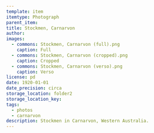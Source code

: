 ```yaml
---
template: item
itemtype: Photograph
parent_item: 
title: Stockmen, Carnarvon
author: 
images:
  - commons: Stockmen, Carnarvon (full).png
    caption: Full
  - commons: Stockmen, Carnarvon (cropped).png
    caption: Cropped
  - commons: Stockmen, Carnarvon (verso).png
    caption: Verso
license: pd
date: 1920-01-01
date_precision: circa
storage_location: folder2
storage_location_key: 
tags:
  - photos
  - carnarvon
description: Stockmen in Carnarvon, Western Australia.
---
```


